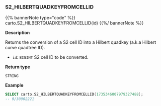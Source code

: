 ### S2_HILBERTQUADKEYFROMCELLID

{{% bannerNote type="code" %}}
carto.S2_HILBERTQUADKEYFROMCELLID(id)
{{%/ bannerNote %}}

**Description**

Returns the conversion of a S2 cell ID into a Hilbert quadkey (a.k.a Hilbert curve quadtree ID).

* `id`: `BIGINT` S2 cell ID to be converted.

**Return type**

`STRING`

**Example**

```sql
SELECT carto.S2_HILBERTQUADKEYFROMCELLID(1735346007979327488);
-- 0/30002221
```